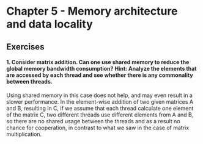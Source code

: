 # Chapter 5 - Memory architecture and data locality

## Exercises

#### 1. Consider matrix addition. Can one use shared memory to reduce the global memory bandwidth consumption? Hint: Analyze the elements that are accessed by each thread and see whether there is any commonality between threads.

Using shared memory in this case does not help, and may even result in a slower performance. In the element-wise addition of two given matrices A and B, resulting in C, if we assume that each thread calculate one element of the matrix C, two different threads use different elements from A and B, so there are no shared usage between the threads and as a result no chance for cooperation, in contrast to what we saw in the case of matrix multiplication.